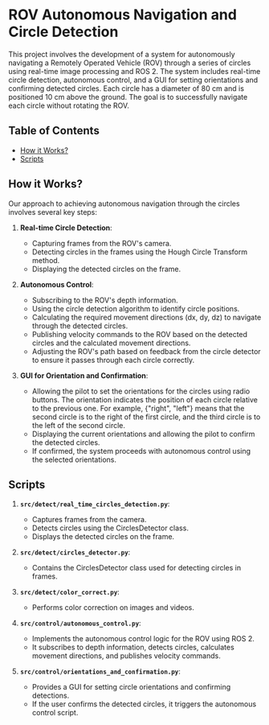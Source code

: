 # ROV Autonomous Navigation and Circle Detection

This project involves the development of a system for autonomously navigating a Remotely Operated Vehicle (ROV) through a series of circles using real-time image processing and ROS 2. The system includes real-time circle detection, autonomous control, and a GUI for setting orientations and confirming detected circles. Each circle has a diameter of 80 cm and is positioned 10 cm above the ground. The goal is to successfully navigate each circle without rotating the ROV. 

## Table of Contents

- [How it Works?](#how-it-works?)
- [Scripts](#scripts)



## How it Works?

Our approach to achieving autonomous navigation through the circles involves several key steps:

1. **Real-time Circle Detection**:
   - Capturing frames from the ROV's camera.
   - Detecting circles in the frames using the Hough Circle Transform method.
   - Displaying the detected circles on the frame.

2. **Autonomous Control**:
   - Subscribing to the ROV's depth information.
   - Using the circle detection algorithm to identify circle positions.
   - Calculating the required movement directions (dx, dy, dz) to navigate through the detected circles.
   - Publishing velocity commands to the ROV based on the detected circles and the calculated movement directions.
   - Adjusting the ROV's path based on feedback from the circle detector to ensure it passes through each circle correctly.

3. **GUI for Orientation and Confirmation**:
   - Allowing the pilot to set the orientations for the circles using radio buttons. The orientation indicates the position of each circle relative to the previous one. For example, {"right", "left"} means that the second circle is to the right of the first circle, and the third circle is to the left of the second circle.
   - Displaying the current orientations and allowing the pilot to confirm the detected circles.
   - If confirmed, the system proceeds with autonomous control using the selected orientations.



## Scripts
1. **`src/detect/real_time_circles_detection.py`**:
   - Captures frames from the camera.
   - Detects circles using the CirclesDetector class.
   - Displays the detected circles on the frame.
  
2. **`src/detect/circles_detector.py`**:
   - Contains the CirclesDetector class used for detecting circles in frames.
  
3. **`src/detect/color_correct.py`**:
   - Performs color correction on images and videos.

4. **`src/control/autonomous_control.py`**:
   - Implements the autonomous control logic for the ROV using ROS 2.
   - It subscribes to depth information, detects circles, calculates movement directions, and publishes velocity commands.

5. **`src/control/orientations_and_confirmation.py`**:
   - Provides a GUI for setting circle orientations and confirming detections.
   - If the user confirms the detected circles, it triggers the autonomous control script.
  



